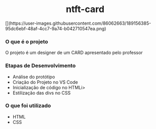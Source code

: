 <h1 align="center">ntft-card</h1>
[](https://user-images.githubusercontent.com/86062663/189156385-95dc6ebf-48af-4cc7-9a74-b042710547ea.png)

<h3>O que é o projeto</h3>
<p>O projeto é um designer de um CARD apresentado pelo professor<p>
  
<h3>Etapas de Desenvolvimento</h3>
<ul>
  <li>Análise do protótipo</li>
  <li>Criação do Projeto no VS Code</li>
  <li>Inicialização de código no HTMLi>
  <li>Estilização das divs no CSS</li>
</ul>

<h3>O que foi utilizado</h3>
<ul>
  <li>HTML</li>
  <li>CSS</li>
</ul>

